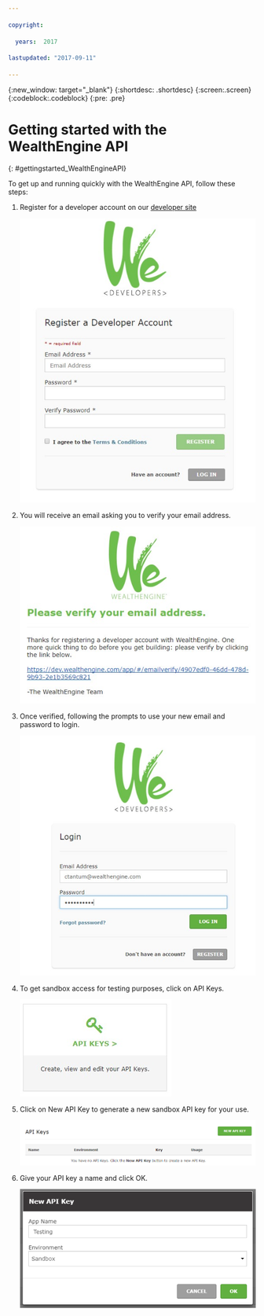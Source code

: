 ```yaml
---

copyright:

  years:  2017

lastupdated: "2017-09-11"

---
```


{:new_window: target="_blank"}
{:shortdesc: .shortdesc}
{:screen:.screen}
{:codeblock:.codeblock}
{:pre: .pre}

<!-- This template is for getting started with a Bluemix service. It is a task template intended to document productive use of the service. It is not intended for discovery and conceptual information.  -->

<!-- The name of this file should remain index.md.
Please delete out content examples and coding that you are not using for your service. -->

# Getting started with the WealthEngine API
{: #gettingstarted_WealthEngineAPI}

<!-- Short description: REQUIRED
The WealthEngine API, available in the IBM Bluemix catalog, lets you look up the net worth and financial capacity of almost anyone in the U.S. in real time giving insight into the wallet share of clients and prospects. Simple to use, it's a restful API that returns JSON.

{:shortdesc}

<!-- If overview content is required, do not include it here. Put it in a separate "## About" section below the task section. -->

<!-- Task section: REQUIRED
The task section includes steps to integrate the service into the app.  
- With task-based, technical information, reduce the conversational style in favor of succinct and direct instructions.
- DO include the basic, most-common-use scenario steps to use the service or integrate it into the app. 
- DO NOT include steps to add the service from the Bluemix catalog; we assume that the user already took steps in the UI to add the service. 
- DO include code snippets in all languages that can be copied, as well as VCAP service info.  
- For additional tasks like configuring, managing, etc., add a task section (## Gerund_task_title) below the task section or "About" section if used. Use a task title such as "Configuring x", "Administering y", "Managing z". -->

<!-- You can include an optional prerequisites paragraph for any prerequisites to be met before integrating the service. For example: -->

<!-- Include a sentence to briefly introduce the steps. Examples: -->

To get up and running quickly with the WealthEngine API, follow these steps:

<!-- Use ordered list markup for the step section. For code examples: 
- use three backticks ahead of and after the example (```)
- For copyable code snippet, multi-line, include {: codeblock} following the last set of backticks. A copy button will display in framework in output.
- For copyable command, single line, include {: pre} following the last set of backticks. When displayed, it will show "$" at the beginning of the command example and a copy button, but the copy button will include just the command example.
- For non-copyable output snippet, include {: screen} following the last set of backticks.
 -->

1. Register for a developer account on our [developer site](https://dev.wealthengine.com/app/#/register?utm_source=partner&utm_medium=web&utm_campaign=ibmbluemix)
	
	![Register for a developer account](images/BlueMix_WE1.jpg)
	
2. You will receive an email asking you to verify your email address.

	![Please verify your email address](images/BlueMix_WE2.jpg)
	
3. Once verified, following the prompts to use your new email and password to login. 

	![Enter your developer credentials to login](images/Bluemix_WE3.jpg)

4. To get sandbox access for testing purposes, click on API Keys. 
	
	![Click on API Keys](images/BlueMix_WE4.jpg)
	
5. Click on New API Key to generate a new sandbox API key for your use. 

	![Click New API Key](images/BlueMix_WE5.jpg.png)
	
6. Give your API key a name and click OK. 

	![Create a new API Key](images/BlueMix_WE6.jpg.png)
	
<!-- Related links section: still REQUIRED but moved to toc file (in your same folder).  Edit there.
-->

